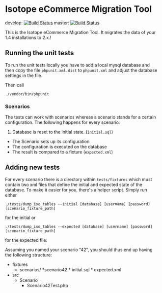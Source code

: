 # Isotope eCommerce Migration Tool

develop: [![Build Status](https://travis-ci.org/isotope/migration.svg?branch=develop)](https://travis-ci.org/isotope/migration)
master: [![Build Status](https://travis-ci.org/isotope/migration.svg?branch=master)](https://travis-ci.org/isotope/migration)

This is the Isotope eCommerce Migration Tool. It migrates the data of your
1.4 installations to 2.x.!


## Running the unit tests

To run the unit tests locally you have to add a local mysql database and then
copy the file `phpunit.xml.dist` to `phpunit.xml` and adjust the database
settings in the file.


Then call

	./vendor/bin/phpunit


### Scenarios

The tests can work with scenarios whereas a scenario stands for a certain
configuration. The following happens for every scenario:

1. Database is reset to the initial state. (`initial.sql`)
* The Scenario sets up its configuration
* The configuration is executed on the database
* The result is compared to a fixture (`expected.xml`)


## Adding new tests

For every scenario there is a directory within `tests/fixtures` which must contain
two xml files that define the initial and expected state of the database.
To make it easier for you, there's a helper script. Simply run either

	./tests/dump_iso_tables --initial [database] [username] [password] [scenario_fixture_path]

for the initial or

	./tests/dump_iso_tables --expected [database] [username] [password] [scenario_fixture_path]

for the expected file.

Assuming you named your scenario "42", you should thus end up having the following
structure:

* fixtures
    * scenarios/
        *scenario42
            * initial.sql
            * expected.xml
* src
    * Scenario
        * Scenario42Test.php